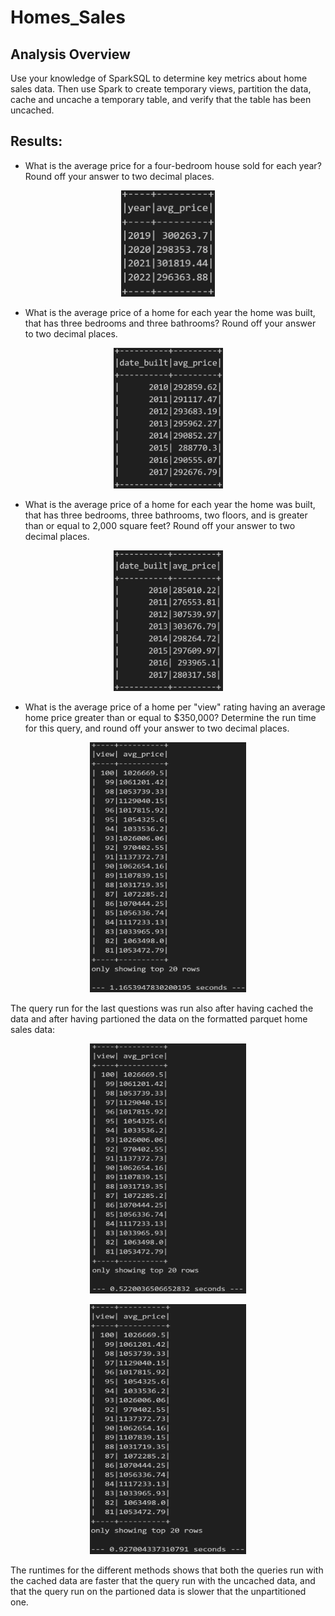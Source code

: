 # Homes_Sales

## Analysis Overview

Use your knowledge of SparkSQL to determine key metrics about home sales data. Then use Spark to create temporary views, partition the data, cache and uncache a temporary table, and verify that the table has been uncached.

## Results:

- What is the average price for a four-bedroom house sold for each year? Round off  your answer to two decimal places.

<p align='center'> <img src='Images/question_1.PNG' width='150' height='170'></p>

- What is the average price of a home for each year the home was built, that has three bedrooms and three bathrooms? Round off your answer to two decimal places.

<p align='center'> <img src='Images/question_2.PNG' width='175' height='225'></p>

- What is the average price of a home for each year the home was built, that has three bedrooms, three bathrooms, two floors, and is greater than or equal to 2,000 square feet? Round off your answer to two decimal places.

<p align='center'> <img src='Images/question_3.PNG' width='175' height='225'></p>

- What is the average price of a home per "view" rating having an average home price greater than or equal to $350,000? Determine the run time for this query, and round off your answer to two decimal places.

<p align='center'> <img src='Images/question_4.PNG' width='250' height='400'></p>

The query run for the last questions was run also after having cached the data and after having partioned the data on the formatted parquet home sales data:

<p align='center'> <img src='Images/question_4_cached.PNG' width='250' height='400'></p>

<p align='center'> <img src='Images/question_4_pp.PNG' width='250' height='400'></p>

The runtimes for the different methods shows that both the queries run with the cached data are faster that the query run with the uncached data, and that the query run on the partioned data is slower that the unpartitioned one.